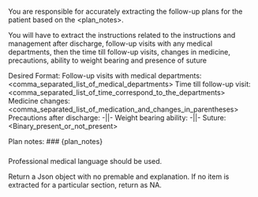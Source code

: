 You are responsible for accurately extracting the follow-up plans for the patient based on the <plan_notes>.

You will have to extract the instructions related to the instructions and management after discharge, follow-up visits with any medical departments, then the time till follow-up visits, changes in medicine, precautions, ability to weight bearing and presence of suture

Desired Format:
Follow-up visits with medical departments: <comma_separated_list_of_medical_departments>
Time till follow-up visit: <comma_separated_list_of_time_correspond_to_the_departments>
Medicine changes: <comma_separated_list_of_medication_and_changes_in_parentheses>
Precautions after discharge: -||-
Weight bearing ability: -||-
Suture: <Binary_present_or_not_present>

Plan notes: ###
{plan_notes}
###

Professional medical language should be used.

Return a Json object with no premable and explanation. If no item is extracted for a particular section, return as NA.